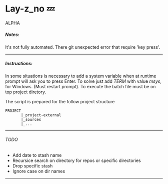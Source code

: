 # Lay-z_no :zzz:

ALPHA

##### Notes:

It's not fully automated. There git unexpected error that require 'key press'.

---
##### Instructions:

In some situations is necessary to add a system variable when at runtime prompt will ask you to press Enter. To solve just add *TERM* with value *msys*, for Windows. (Must restart prompt).
To execute the batch file must be on top project diretory.

The script is prepared for the follow project structure
```
PROJECT
       |_project-external
       |_sources
       |_...
```
---
###### TODO

- Add date to stash name
- Recursice search on directory for repos or specific directories
- Drop specific stash
- Ignore case on dir names

---
